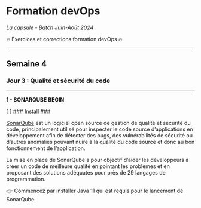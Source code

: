 # Formation devOps
_La capsule - Batch Juin-Août 2024_

:fire: Exercices et corrections formation devOps :fire:

---

## Semaine 4

### Jour 3 : Qualité et sécurité du code ###

---

**1 - SONARQUBE BEGIN**

[ ] <ins>### Install ###</ins>

[SonarQube](https://www.sonarqube.org/) est un logiciel open source de gestion de qualité et sécurité du code, principalement utilisé pour inspecter 
le code source d’applications en développement afin de détecter des bugs, des vulnérabilités de sécurité ou d’autres 
anomalies pouvant nuire à la qualité du code source et donc au bon fonctionnement de l’application.

La mise en place de SonarQube a pour objectif d’aider les développeurs à créer un code de meilleure qualité en pointant 
les problèmes et en proposant des solutions adéquates pour près de 29 langages de programmation.

👉 Commencez par installer Java 11 qui est requis pour le lancement de SonarQube.
